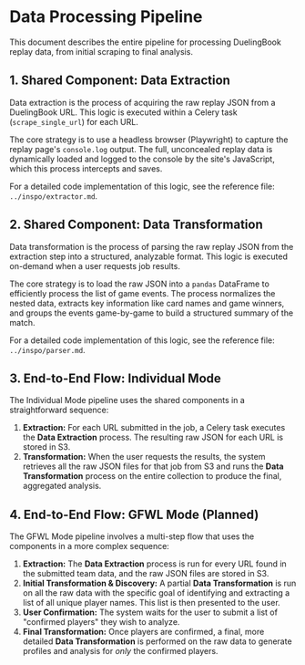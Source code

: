 # Data Processing Pipeline

This document describes the entire pipeline for processing DuelingBook replay data, from initial scraping to final analysis.

## 1. Shared Component: Data Extraction

Data extraction is the process of acquiring the raw replay JSON from a DuelingBook URL. This logic is executed within a Celery task (`scrape_single_url`) for each URL.

The core strategy is to use a headless browser (Playwright) to capture the replay page's `console.log` output. The full, unconcealed replay data is dynamically loaded and logged to the console by the site's JavaScript, which this process intercepts and saves.

For a detailed code implementation of this logic, see the reference file: `../inspo/extractor.md`.

## 2. Shared Component: Data Transformation

Data transformation is the process of parsing the raw replay JSON from the extraction step into a structured, analyzable format. This logic is executed on-demand when a user requests job results.

The core strategy is to load the raw JSON into a `pandas` DataFrame to efficiently process the list of game events. The process normalizes the nested data, extracts key information like card names and game winners, and groups the events game-by-game to build a structured summary of the match.

For a detailed code implementation of this logic, see the reference file: `../inspo/parser.md`.

## 3. End-to-End Flow: Individual Mode

The Individual Mode pipeline uses the shared components in a straightforward sequence:

1.  **Extraction:** For each URL submitted in the job, a Celery task executes the **Data Extraction** process. The resulting raw JSON for each URL is stored in S3.
2.  **Transformation:** When the user requests the results, the system retrieves all the raw JSON files for that job from S3 and runs the **Data Transformation** process on the entire collection to produce the final, aggregated analysis.

## 4. End-to-End Flow: GFWL Mode (Planned)

The GFWL Mode pipeline involves a multi-step flow that uses the components in a more complex sequence:

1.  **Extraction:** The **Data Extraction** process is run for every URL found in the submitted team data, and the raw JSON files are stored in S3.
2.  **Initial Transformation & Discovery:** A partial **Data Transformation** is run on all the raw data with the specific goal of identifying and extracting a list of all unique player names. This list is then presented to the user.
3.  **User Confirmation:** The system waits for the user to submit a list of "confirmed players" they wish to analyze.
4.  **Final Transformation:** Once players are confirmed, a final, more detailed **Data Transformation** is performed on the raw data to generate profiles and analysis for _only_ the confirmed players.
